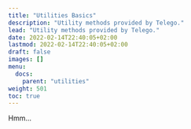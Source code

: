 ```yaml
---
title: "Utilities Basics"
description: "Utility methods provided by Telego."
lead: "Utility methods provided by Telego."
date: 2022-02-14T22:40:05+02:00
lastmod: 2022-02-14T22:40:05+02:00
draft: false
images: []
menu:
  docs:
    parent: "utilities"
weight: 501
toc: true
---
```


Hmm...
